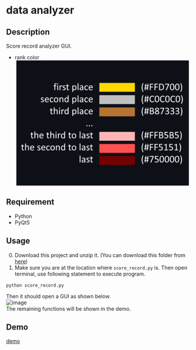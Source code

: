 # data analyzer

## Description
Score record analyzer GUI.
* rank color  
![image](https://github.com/rex0988476/Python/blob/main/Taiko_Tournament_Tools/data%20analyzer/README/rank_color.png "rank color")
## Requirement
* Python
* PyQt5

## Usage
0. Download this project and unzip it. (You can download this folder from [here](https://minhaskamal.github.io/DownGit/#/home "DownGit"))  
1. Make sure you are at the location where `score_record.py` is. Then open terminal, use following statement to execute program.  
```
python score_record.py  
```
Then it should open a GUI as shown below.  
![image](https://github.com/rex0988476/Python/blob/main/Taiko_Tournament_Tools/data_analyzer/README/gui_start.png "gui start")  
The remaining functions will be shown in the demo.  
## Demo
[demo](https://youtu.be/Ce59pWVRp88 "demo")

